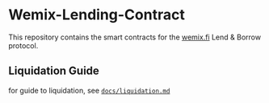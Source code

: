 # Wemix-Lending-Contract
This repository contains the smart contracts for the [wemix.fi](https://wemix.fi) Lend & Borrow protocol.

## Liquidation Guide
for guide to liquidation, see [`docs/liquidation.md`](docs/liquidation.md)